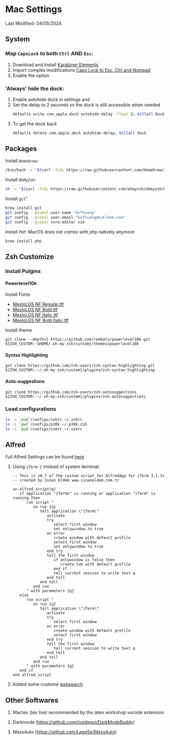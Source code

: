 # Mac Settings
Last Modified: 04/05/2024

## System

### Map `CapsLock` to both `Ctrl` AND `Esc`:
1. Download and Install [Karabiner
   Elements](https://karabiner-elements.pqrs.org/)
2. Import complex modifications [Caps Lock to Esc, Ctrl and
   Numpad](https://ke-complex-modifications.pqrs.org/#CapsLockToEscCtrlNumPad)
3. Enable the option

### 'Always' hide the dock:
1. Enable autohide dock in settings and 
2. Set the delay to 2 seconds so the dock is still accessible when needed
     ```bash
     defaults write com.apple.dock autohide-delay -float 2; killall Dock
     ```
3. To get the dock back 
     ```bash
     defaults delete com.apple.dock autohide-delay; killall Dock
     ```

## Packages

Install `Homebrew`:
```bash
/bin/bash -c "$(curl -fsSL https://raw.githubusercontent.com/Homebrew/install/HEAD/install.sh)"
```

Install `OhMyZsh`:
```bash
sh -c "$(curl -fsSL https://raw.githubusercontent.com/ohmyzsh/ohmyzsh/master/tools/install.sh)"
```

Install `git`"
```bash
brew install git
git config --global user.name "kefhuang"
git config --global user.email "kefhuang@outlook.com"
git config --global core.editor vim
```

Install `PHP`:
MacOS does not comes with php natively anymore
```bash
brew install php
```

## Zsh Customize

### Install Pulgins
#### Powerlevel10k
Install Fonts
- [MesloLGS NF Regular.ttf](
    https://github.com/romkatv/powerlevel10k-media/raw/master/MesloLGS%20NF%20Regular.ttf)
- [MesloLGS NF Bold.ttf](
    https://github.com/romkatv/powerlevel10k-media/raw/master/MesloLGS%20NF%20Bold.ttf)
- [MesloLGS NF Italic.ttf](
    https://github.com/romkatv/powerlevel10k-media/raw/master/MesloLGS%20NF%20Italic.ttf)
- [MesloLGS NF Bold Italic.ttf](
    https://github.com/romkatv/powerlevel10k-media/raw/master/MesloLGS%20NF%20Bold%20Italic.ttf)

Install theme
```
git clone --depth=1 https://github.com/romkatv/powerlevel10k.git ${ZSH_CUSTOM:-$HOME/.oh-my-zsh/custom}/themes/powerlevel10k
```

#### Syntax Highlighting
```
git clone https://github.com/zsh-users/zsh-syntax-highlighting.git ${ZSH_CUSTOM:-~/.oh-my-zsh/custom}/plugins/zsh-syntax-highlighting
```

#### Auto-suggestions
```
git clone https://github.com/zsh-users/zsh-autosuggestions ${ZSH_CUSTOM:-~/.oh-my-zsh/custom}/plugins/zsh-autosuggestions
```

### Load configurations
```bash
ln -s `pwd`/configs/zshrc ~/.zshrc
ln -s `pwd`/configs/p10k ~/.p10k.zsh
ln -s `pwd`/configs/vimrc ~/.vimrc
```

## Alfred
Full Alfred Settings can be found [here](./alfred/Alfred.alfredpreferences/)

1. Using `iTerm 2` instead of system terminal:
   ```
   -- This is v0.7 of the custom script for AlfredApp for iTerm 3.1.1+
   -- created by Sinan Eldem www.sinaneldem.com.tr

   on alfred_script(q)
      if application "iTerm2" is running or application "iTerm" is running then
         run script "
            on run {q}
               tell application \"iTerm\"
                  activate
                  try
                     select first window
                     set onlywindow to true
                  on error
                     create window with default profile
                     select first window
                     set onlywindow to true
                  end try
                  tell the first window
                     if onlywindow is false then
                        create tab with default profile
                     end if
                     tell current session to write text q
                  end tell
               end tell
            end run
         " with parameters {q}
      else
         run script "
            on run {q}
               tell application \"iTerm\"
                  activate
                  try
                     select first window
                  on error
                     create window with default profile
                     select first window
                  end try
                  tell the first window
                     tell current session to write text q
                  end tell
               end tell
            end run
         " with parameters {q}
      end if
   end alfred_script
   ```
2. Added some custome [websearch](./alfred/Alfred.alfredpreferences/preferences/features/websearch/prefs.plist)


## Other Softwares

1. Mactex (tex live) recommanded by the latex workshop vscode extension

2. Darkmode (https://github.com/insidegui/DarkModeBuddy)

3. MessAuto (https://github.com/LeeeSe/MessAuto)
